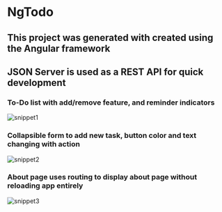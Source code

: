 # NgTodo

## This project was generated with created using the Angular framework
## JSON Server is used as a REST API for quick development

### To-Do list with add/remove feature, and reminder indicators
![snippet1](https://user-images.githubusercontent.com/37157778/155442935-0f52877c-d8d5-415e-928f-76e81602251b.png)

### Collapsible form to add new task, button color and text changing with action
![snippet2](https://user-images.githubusercontent.com/37157778/155442943-0ac33533-b0f7-4123-8477-d081671a5600.png)

### About page uses routing to display about page without reloading app entirely
![snippet3](https://user-images.githubusercontent.com/37157778/155442954-f888744a-5f9d-4628-8bb1-0acc75ca9649.png)
